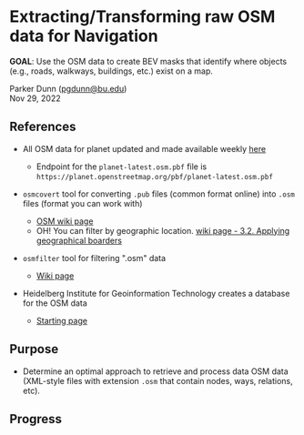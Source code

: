 # Extracting/Transforming raw OSM data for Navigation

**GOAL**: Use the OSM data to create BEV masks that identify where objects (e.g., roads, walkways, buildings, etc.) exist on a map.

Parker Dunn (pgdunn@bu.edu)  
Nov 29, 2022

## References

* All OSM data for planet updated and made available weekly [here](https://planet.openstreetmap.org)
  * Endpoint for the `planet-latest.osm.pbf` file is `https://planet.openstreetmap.org/pbf/planet-latest.osm.pbf`
* `osmcovert` tool for converting `.pub` files (common format online) into `.osm` files (format you can work with)
  * [OSM wiki page](https://wiki.openstreetmap.org/wiki/Osmconvert)
  * OH! You can filter by geographic location. [wiki page - 3.2. Applying geographical boarders](https://wiki.openstreetmap.org/wiki/Osmconvert#Applying_Geographical_Borders)
* `osmfilter` tool for filtering ".osm" data
  * [Wiki page](https://wiki.openstreetmap.org/wiki/Osmfilter)

* Heidelberg Institute for Geoinformation Technology creates a database for the OSM data
  * [Starting page](https://heigit.org/a-basic-guide-to-osm-data-filtering/)

## Purpose

* Determine an optimal approach to retrieve and process data OSM data (XML-style files with extension `.osm` that 
  contain nodes, ways, relations, etc).

## Progress




